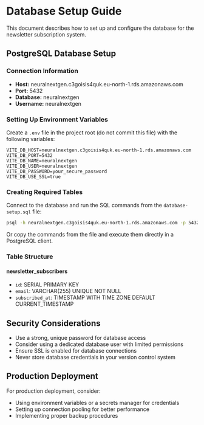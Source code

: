 
# Database Setup Guide

This document describes how to set up and configure the database for the newsletter subscription system.

## PostgreSQL Database Setup

### Connection Information
- **Host:** neuralnextgen.c3goisis4quk.eu-north-1.rds.amazonaws.com
- **Port:** 5432
- **Database:** neuralnextgen
- **Username:** neuralnextgen

### Setting Up Environment Variables
Create a `.env` file in the project root (do not commit this file) with the following variables:

```
VITE_DB_HOST=neuralnextgen.c3goisis4quk.eu-north-1.rds.amazonaws.com
VITE_DB_PORT=5432
VITE_DB_NAME=neuralnextgen
VITE_DB_USER=neuralnextgen
VITE_DB_PASSWORD=your_secure_password
VITE_DB_USE_SSL=true
```

### Creating Required Tables
Connect to the database and run the SQL commands from the `database-setup.sql` file:

```bash
psql -h neuralnextgen.c3goisis4quk.eu-north-1.rds.amazonaws.com -p 5432 -U neuralnextgen -d neuralnextgen -f database-setup.sql
```

Or copy the commands from the file and execute them directly in a PostgreSQL client.

### Table Structure

#### newsletter_subscribers
- `id`: SERIAL PRIMARY KEY
- `email`: VARCHAR(255) UNIQUE NOT NULL
- `subscribed_at`: TIMESTAMP WITH TIME ZONE DEFAULT CURRENT_TIMESTAMP

## Security Considerations
- Use a strong, unique password for database access
- Consider using a dedicated database user with limited permissions
- Ensure SSL is enabled for database connections
- Never store database credentials in your version control system

## Production Deployment
For production deployment, consider:
- Using environment variables or a secrets manager for credentials
- Setting up connection pooling for better performance
- Implementing proper backup procedures
